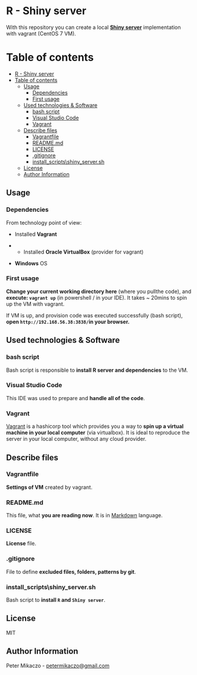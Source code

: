 
# R - Shiny server

With this repository you can create a local **[Shiny server](https://rstudio.com/products/shiny/shiny-server/)** implementation with vagrant (CentOS 7 VM).


# Table of contents

- [R - Shiny server](#r---shiny-server)
- [Table of contents](#table-of-contents)
  - [Usage](#usage)
    - [Dependencies](#dependencies)
    - [First usage](#first-usage)
  - [Used technologies & Software](#used-technologies--software)
    - [bash script](#bash-script)
    - [Visual Studio Code](#visual-studio-code)
    - [Vagrant](#vagrant)
  - [Describe files](#describe-files)
    - [Vagrantfile](#vagrantfile)
    - [README.md](#readmemd)
    - [LICENSE](#license)
    - [.gitignore](#gitignore)
    - [install_scripts\shiny_server.sh](#install_scriptsshiny_serversh)
  - [License](#license-1)
  - [Author Information](#author-information)

## Usage

### Dependencies

From technology point of view:

- Installed **Vagrant**
- - Installed **Oracle VirtualBox** (provider for vagrant) 

- **Windows** OS

### First usage

**Change your current working directory here** (where you pullthe code), and **execute: `vagrant up`** (in powershell / in your IDE). It takes ~ 20mins to spin up the VM with vagrant.


If VM is up, and provision code was executed successfully (bash script), **open `http://192.168.56.38:3838/`in your browser.**

## Used technologies & Software

### bash script

Bash script is responsible to **install R server and dependencies** to the VM.

### Visual Studio Code

This IDE was used to prepare and **handle all of the code**.

### Vagrant

[Vagrant](https://www.vagrantup.com/) is a hashicorp tool which provides you a way to **spin up a virtual machine in your local computer** (via virtualbox). It is ideal to reproduce the server in your local computer, without any cloud provider.

## Describe files

### Vagrantfile

**Settings of VM** created by vagrant.

### README.md

This file, what **you are reading now**. It is in [Markdown](https://www.markdownguide.org/getting-started/) language.

### LICENSE

**License** file.

### .gitignore

File to define **excluded files, folders, patterns by git**.

### install_scripts\shiny_server.sh

Bash script to **install `R` and `Shiny server`**.

## License

MIT

## Author Information

Peter Mikaczo - <petermikaczo@gmail.com>